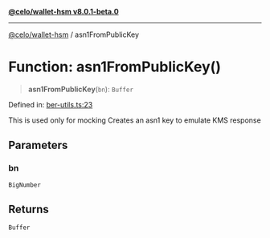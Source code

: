 [**@celo/wallet-hsm v8.0.1-beta.0**](../README.md)

***

[@celo/wallet-hsm](../README.md) / asn1FromPublicKey

# Function: asn1FromPublicKey()

> **asn1FromPublicKey**(`bn`): `Buffer`

Defined in: [ber-utils.ts:23](https://github.com/celo-org/developer-tooling/blob/master/packages/sdk/wallets/wallet-hsm/src/ber-utils.ts#L23)

This is used only for mocking
Creates an asn1 key to emulate KMS response

## Parameters

### bn

`BigNumber`

## Returns

`Buffer`
